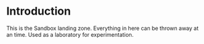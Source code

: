 # Introduction 
This is the Sandbox landing zone. Everything in here can be thrown away at an time. Used as a laboratory for experimentation.
